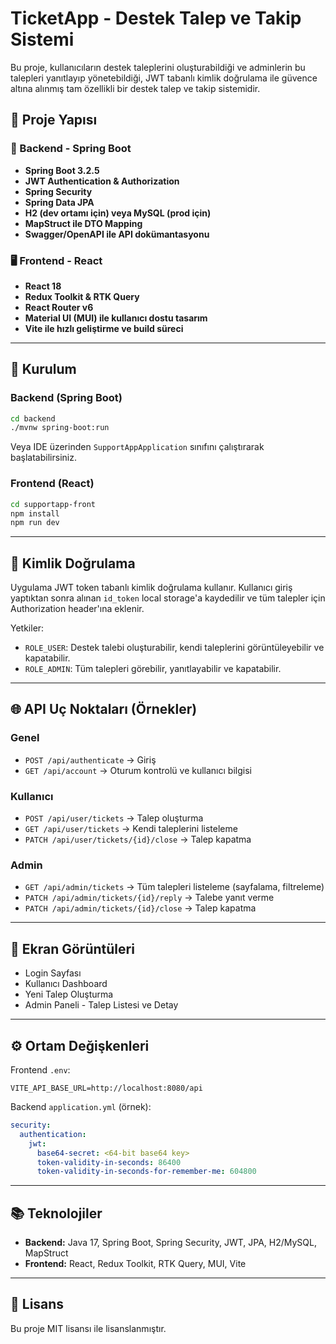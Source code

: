 #  TicketApp - Destek Talep ve Takip Sistemi

Bu proje, kullanıcıların destek taleplerini oluşturabildiği ve adminlerin bu talepleri yanıtlayıp yönetebildiği, JWT tabanlı kimlik doğrulama ile güvence altına alınmış tam özellikli bir destek talep ve takip sistemidir.
 
## 🧱 Proje Yapısı

### 🔧 Backend - Spring Boot

* **Spring Boot 3.2.5**
* **JWT Authentication & Authorization**
* **Spring Security**
* **Spring Data JPA**
* **H2 (dev ortamı için) veya MySQL (prod için)**
* **MapStruct ile DTO Mapping**
* **Swagger/OpenAPI ile API dokümantasyonu**

### 🖥️ Frontend - React

* **React 18**
* **Redux Toolkit & RTK Query**
* **React Router v6**
* **Material UI (MUI) ile kullanıcı dostu tasarım**
* **Vite ile hızlı geliştirme ve build süreci**

---

## 🚀 Kurulum

### Backend (Spring Boot)

```bash
cd backend
./mvnw spring-boot:run
```

Veya IDE üzerinden `SupportAppApplication` sınıfını çalıştırarak başlatabilirsiniz.

### Frontend (React)

```bash
cd supportapp-front
npm install
npm run dev
```

---

## 🔐 Kimlik Doğrulama

Uygulama JWT token tabanlı kimlik doğrulama kullanır. Kullanıcı giriş yaptıktan sonra alınan `id_token` local storage'a kaydedilir ve tüm talepler için Authorization header'ına eklenir.

Yetkiler:

* `ROLE_USER`: Destek talebi oluşturabilir, kendi taleplerini görüntüleyebilir ve kapatabilir.
* `ROLE_ADMIN`: Tüm talepleri görebilir, yanıtlayabilir ve kapatabilir.

---

## 🌐 API Uç Noktaları (Örnekler)

### Genel

* `POST /api/authenticate` → Giriş
* `GET /api/account` → Oturum kontrolü ve kullanıcı bilgisi

### Kullanıcı

* `POST /api/user/tickets` → Talep oluşturma
* `GET /api/user/tickets` → Kendi taleplerini listeleme
* `PATCH /api/user/tickets/{id}/close` → Talep kapatma

### Admin

* `GET /api/admin/tickets` → Tüm talepleri listeleme (sayfalama, filtreleme)
* `PATCH /api/admin/tickets/{id}/reply` → Talebe yanıt verme
* `PATCH /api/admin/tickets/{id}/close` → Talep kapatma

---

## 📸 Ekran Görüntüleri

* Login Sayfası
* Kullanıcı Dashboard
* Yeni Talep Oluşturma
* Admin Paneli - Talep Listesi ve Detay

---

## ⚙️ Ortam Değişkenleri

Frontend `.env`:

```
VITE_API_BASE_URL=http://localhost:8080/api
```

Backend `application.yml` (örnek):

```yaml
security:
  authentication:
    jwt:
      base64-secret: <64-bit base64 key>
      token-validity-in-seconds: 86400
      token-validity-in-seconds-for-remember-me: 604800
```

---

## 📚 Teknolojiler

* **Backend:** Java 17, Spring Boot, Spring Security, JWT, JPA, H2/MySQL, MapStruct
* **Frontend:** React, Redux Toolkit, RTK Query, MUI, Vite

---

## 📄 Lisans

Bu proje MIT lisansı ile lisanslanmıştır.
